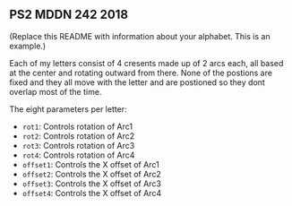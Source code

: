 ## PS2 MDDN 242 2018

(Replace this README with information about your alphabet. This is an example.)

Each of my letters consist of 4 cresents made up of 2 arcs each, all based at the center and rotating outward from there. None of the postions are fixed and they all move with the letter and are postioned so they dont overlap most of the time.

The eight parameters per letter:
  * `rot1`: Controls rotation of Arc1
  * `rot2`: Controls rotation of Arc2
  * `rot3`: Controls rotation of Arc3
  * `rot4`: Controls rotation of Arc4
  * `offset1`: Controls the X offset of Arc1
  * `offset2`: Controls the X offset of Arc2
  * `offset3`: Controls the X offset of Arc3
  * `offset4`: Controls the X offset of Arc4
